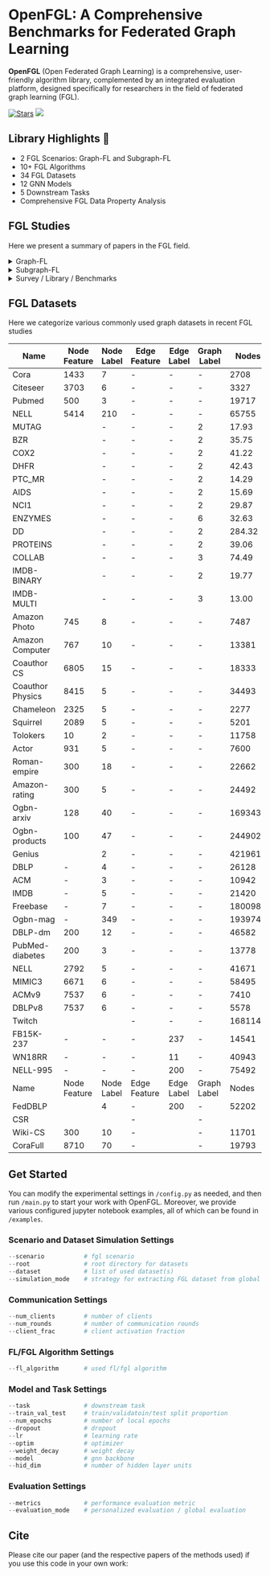# OpenFGL: A Comprehensive Benchmarks for Federated Graph Learning

**OpenFGL** (Open Federated Graph Learning) is a comprehensive, user-friendly algorithm library, complemented by an integrated evaluation platform, designed specifically for researchers in the field of federated graph learning (FGL).



[![Stars](https://img.shields.io/github/stars/zyl24/OpenFGL.svg?color=orange)](https://github.com/zyl24/OpenFGL/stargazers) ![](https://img.shields.io/github/last-commit/zyl24/OpenFGL) 
<!-- [![arXiv](https://img.shields.io/badge/arXiv-2312.04992-b31b1b.svg)](https://arxiv.org/abs/2312.04992) -->

 



## Library Highlights :rocket: 

- 2 FGL Scenarios: Graph-FL and Subgraph-FL
- 10+ FGL Algorithms
- 34 FGL Datasets
- 12 GNN Models
- 5 Downstream Tasks
- Comprehensive FGL Data Property Analysis




## FGL Studies
Here we present a summary of papers in the FGL field.






<details>
  <summary>Graph-FL</summary>
    
| Title | Venue | Year | Materials |
| ----- | ----- | ---- | --------- |
| Federated Graph Classification over Non-IID Graphs | NeurIPS  | 2021 | [[Paper]](https://proceedings.neurips.cc/paper/2021/hash/9c6947bd95ae487c81d4e19d3ed8cd6f-Abstract.html) [[Code]](https://github.com/Oxfordblue7/GCFL)  |
|Federated Learning on Non-IID Graphs via Structural Knowledge Sharing| AAAI| 2023| [[Paper]](https://ojs.aaai.org/index.php/AAAI/article/view/26187) [[Code]](https://github.com/yuetan031/fedstar) |

    
    
</details>


<details>
  <summary>Subgraph-FL</summary>
    
| Title | Venue | Year | Materials |
| ----- | ----- | ---- | --------- |
| Subgraph Federated Learning with Missing Neighbor Generation | NeurIPS  | 2021 | [[Paper]](https://proceedings.neurips.cc/paper/2021/hash/34adeb8e3242824038aa65460a47c29e-Abstract.html) [[Code]](https://github.com/zkhku/fedsage)    |
|FedGSL: Federated Graph Structure Learning for Local Subgraph Augmentation | ICBD| 2022| [[Paper]](https://ieeexplore.ieee.org/document/10020771) |
| Federated Node Classification over Graphs with Latent Link-type Heterogeneity| WWW|2023 | [[Paper]](https://dl.acm.org/doi/abs/10.1145/3543507.3583471) [[Code]](https://github.com/Oxfordblue7/FedLIT)|
| FedHGN: a federated framework for heterogeneous graph neural networks| IJCAI| 2023 | [[Paper]](https://dl.acm.org/doi/abs/10.24963/ijcai.2023/412) [[Code]](https://github.com/cynricfu/FedHGN)|
| Federated graph semantic and structural learning| IJCAI|2023 | [[Paper]](https://www.ijcai.org/proceedings/2023/0426.pdf) [[Code]](https://github.com/WenkeHuang/FGSSL)|
| Globally Consistent Federated Graph Autoencoder for Non-IID Graphs| IJCAI |2023 | [[Paper]](https://www.ijcai.org/proceedings/2023/0419.pdf) [[Code]](https://github.com/gcfgae/GCFGAE/)| 
|AdaFGL: A New Paradigm for Federated Node Classification with Topology Heterogeneity| ICDE| 2024 | [[Paper]](https://arxiv.org/abs/2401.11750) [[Code]](https://github.com/xkLi-Allen/AdaFGL) |
|FedGTA: Topology-aware Averaging for Federated Graph Learning | VLDB | 2024| [[Paper]](https://dl.acm.org/doi/abs/10.14778/3617838.3617842) [[Code]](https://github.com/xkLi-Allen/FedGTA)|
|Federated Graph Learning under Domain Shift with Generalizable Prototypes | AAAI | 2024 |[[Paper]](https://ojs.aaai.org/index.php/AAAI/article/view/29468) [[Code]](https://github.com/GuanchengWan/FGGP) | 
| FedGT: Federated Node Classification with Scalable Graph Transformer| arXiv| 2024| [[Paper]](https://arxiv.org/abs/2401.15203)|  
| FedGL: Federated graph learning framework with global self-supervision| IS | 2024| [[Paper]](https://www.sciencedirect.com/science/article/pii/S002002552301561X) |
| Deep Efficient Private Neighbor Generation for Subgraph Federated Learning| SDM| 2024 | [[Paper]](https://epubs.siam.org/doi/abs/10.1137/1.9781611978032.92)|


    
    
</details>


<details>
    <summary> Survey / Library / Benchmarks</summary>
    
| Title | Venue | Year | Materials |
| ----- | ----- | ---- | --------- |
| Federated graph learning--a position paper| arXiv | 2021 | [[Paper]](https://arxiv.org/abs/2105.11099)| 
|FedGraphNN: A Federated Learning System and Benchmark for Graph Neural Networks | arXiv|2021 | [[Paper]](https://arxiv.org/abs/2104.07145) [[Code]](https://github.com/FedML-AI/FedGraphNN)|
| Federated graph machine learning: A survey of concepts, techniques, and applications| SIGKDD | 2022 | [[Paper]](https://dl.acm.org/doi/abs/10.1145/3575637.3575644) |
| Federatedscope-gnn: Towards a unified, comprehensive and efficient package for federated graph learning| KDD| 2022 | [[Paper]](https://dl.acm.org/doi/abs/10.1145/3534678.3539112) [[Code]](https://github.com/alibaba/FederatedScope) |
|Federated Graph Neural Networks: Overview, Techniques, and Challenges|TNNLS| 2024 |[[Paper]](https://ieeexplore.ieee.org/abstract/document/10428063)|

</details>

## FGL Datasets 
Here we categorize various commonly used graph datasets in recent FGL studies


| Name | Node Feature | Node Label | Edge Feature | Edge Label | Graph Label | Nodes | Edges    | Graphs | Materials|
| ----------- | ------------ | ---------- | ------------ | ---------- | ----------- | ------ | --- | ------ | -------------------- |
| Cora | 1433 | 7          | -            | -       | -           | 2708   | 5429    | 1      | [[Paper]](https://arxiv.org/abs/1603.08861)                                                              |
| Citeseer    | 3703         | 6          | -            | -  | -           | 3327   | 4732   | 1      | [[Paper]](https://arxiv.org/abs/1603.08861)                                                              |
| Pubmed      | 500          | 3          | -            |   -    | -           | 19717  |44338   | 1      | [[Paper]](https://ojs.aaai.org/aimagazine/index.php/aimagazine/article/view/2157)                        |
| NELL        | 5414         | 210        | -            |  -   | -           | 65755  | 66144   | 1      | [[Paper]](https://ojs.aaai.org/index.php/AAAI/article/view/7519)                                         |
| MUTAG       |             | -          | -            | -      | 2           | 17.93  | 19.79 | 188    | [[Paper]](https://proceedings.neurips.cc/paper/2021/hash/9c6947bd95ae487c81d4e19d3ed8cd6f-Abstract.html) |
| BZR         |             | -          | -            | -      | 2           | 35.75  | 38.36  | 405    | [[Paper]](https://proceedings.neurips.cc/paper/2021/hash/9c6947bd95ae487c81d4e19d3ed8cd6f-Abstract.html) |
| COX2        |             | -          | -            | -      | 2           | 41.22  | 43.45 | 467    | [[Paper]](https://proceedings.neurips.cc/paper/2021/hash/9c6947bd95ae487c81d4e19d3ed8cd6f-Abstract.html) |
| DHFR        |             | -          | -            | -      | 2           | 42.43  | 44.54 | 467    | [[Paper]](https://proceedings.neurips.cc/paper/2021/hash/9c6947bd95ae487c81d4e19d3ed8cd6f-Abstract.html) |
| PTC_MR      |             | -          | -            | -     | 2           | 14.29  |14.69  | 344    | [[Paper]](https://proceedings.neurips.cc/paper/2021/hash/9c6947bd95ae487c81d4e19d3ed8cd6f-Abstract.html) |
| AIDS        |             | -          | -            | -  | 2           | 15.69  |16.20    | 2000   | [[Paper]](https://proceedings.neurips.cc/paper/2021/hash/9c6947bd95ae487c81d4e19d3ed8cd6f-Abstract.html) |
| NCI1        |             | -          | -            | -  | 2           | 29.87  |32.30     | 4110   | [[Paper]](https://proceedings.neurips.cc/paper/2021/hash/9c6947bd95ae487c81d4e19d3ed8cd6f-Abstract.html) |
| ENZYMES     |             | -          | -            |- | 6           | 32.63  | 62.14    | 600    | [[Paper]](https://proceedings.neurips.cc/paper/2021/hash/9c6947bd95ae487c81d4e19d3ed8cd6f-Abstract.html) |
| DD          |             | -          | -            | - | 2           | 284.32 |715.66   | 1178   | [[Paper]](https://proceedings.neurips.cc/paper/2021/hash/9c6947bd95ae487c81d4e19d3ed8cd6f-Abstract.html) |
| PROTEINS    |             | -          | -            | -  | 2           | 39.06  |72.82    | 1113   | [[Paper]](https://proceedings.neurips.cc/paper/2021/hash/9c6947bd95ae487c81d4e19d3ed8cd6f-Abstract.html) |
| COLLAB      |             | -          | -            | - | 3           | 74.49  | 2457.78    | 5000   | [[Paper]](https://proceedings.neurips.cc/paper/2021/hash/9c6947bd95ae487c81d4e19d3ed8cd6f-Abstract.html) |
| IMDB-BINARY |             | -          | -            | - | 2           | 19.77  | 96.53      | 1000   | [[Paper]](https://proceedings.neurips.cc/paper/2021/hash/9c6947bd95ae487c81d4e19d3ed8cd6f-Abstract.html) |
| IMDB-MULTI  |             | -          | -            | - | 3           | 13.00  |65.94      | 1500   | [[Paper]](https://proceedings.neurips.cc/paper/2021/hash/9c6947bd95ae487c81d4e19d3ed8cd6f-Abstract.html)|
| Amazon Photo | 745 | 8 | - | - | - | 7487 | 119043 | 1 | [[Paper]](https://arxiv.org/abs/1811.05868)|
| Amazon Computer | 767 | 10 | - | - | - | 13381 | 245778 | 1 | [[Paper]](https://arxiv.org/abs/1811.05868)|
| Coauthor CS | 6805 | 15 | - | - | - | 18333 | 81894 | 1 | [[Paper]](https://arxiv.org/abs/1811.05868)|
| Coauthor Physics | 8415 | 5 | - | - | - | 34493 | 247962 | 1 | [[Paper]](https://arxiv.org/abs/1811.05868)|
| Chameleon | 2325 | 5 | - | - | - | 2277 | 36101 | 1 | [[Paper]](https://arxiv.org/abs/2002.05287)|
| Squirrel | 2089 | 5 | - | - | - | 5201 | 216933 | 1 | [[Paper]](https://arxiv.org/abs/2002.05287)|
| Tolokers | 10 | 2 | - | - | - | 11758 | 519000 | 1 | [[Paper]](https://arxiv.org/abs/2302.11640)|
| Actor | 931 | 5 | - | - | - | 7600 | 29926 | 1 | [[Paper]](https://arxiv.org/abs/2002.05287)|
| Roman-empire | 300 | 18 | - | - | - | 22662 | 32927 | 1 | [[Paper]](https://arxiv.org/abs/2302.11640)|
| Amazon-rating | 300 | 5 | - | - | - | 24492 | 93050 | 1 | [[Paper]](https://arxiv.org/abs/2302.11640)|
| Ogbn-arxiv | 128 | 40 | - | - | - | 169343 | 2315598 | 1 | [[Paper]](https://proceedings.neurips.cc/paper/2020/hash/fb60d411a5c5b72b2e7d3527cfc84fd0-Abstract.html)|
| Ogbn-products | 100 | 47 | - | - | - | 2449029 | 61859140 | 1 | [[Paper]](https://proceedings.neurips.cc/paper/2020/hash/fb60d411a5c5b72b2e7d3527cfc84fd0-Abstract.html)|
| Genius |  | 2 | - | - | - | 421961 | 922868 | 1 | [[Paper]](https://ojs.aaai.org/index.php/ICWSM/article/view/18068)|
| DBLP | - | 4 | - | - | - | 26128 | 239566 | 1 | [[Paper]](https://openreview.net/forum?id=Qs81lLhOor)|
| ACM | - | 3 | - | - | - | 10942 | 547872 | 1 | [[Paper]](https://openreview.net/forum?id=Qs81lLhOor)|
| IMDB | - | 5 | - | - | - | 21420 | 86642 | 1 | [[Paper]](https://openreview.net/forum?id=Qs81lLhOor)|
| Freebase | - | 7 | - | - | - | 180098 | 1057688 | 1 | [[Paper]](https://openreview.net/forum?id=Qs81lLhOor)|
| Ogbn-mag | - | 349 | - | - | - | 1939743 | 21111007 | 1 | [[Paper]](https://arxiv.org/abs/2103.09430)|
| DBLP-dm | 200 | 12 | - | - | - | 46582 | 7097924 | 1 | [[Paper]](https://dl.acm.org/doi/abs/10.1145/3543507.3583471)|
| PubMed-diabetes | 200 | 3 | - | - | - | 13778 | 588529 | 1 | [[Paper]](https://dl.acm.org/doi/abs/10.1145/3543507.3583471)|
| NELL | 2792 | 5 | - | - | - | 41671 | 39250315 | 1 | [[Paper]](https://dl.acm.org/doi/abs/10.1145/3543507.3583471)|
| MIMIC3  | 6671 | 6 | - | - | - | 58495 | 30603469 | 1 | [[Paper]](https://dl.acm.org/doi/abs/10.1145/3543507.3583471)|
| ACMv9  | 7537 | 6 | - | - | - | 7410 | 11135 | 1 | [[Paper]](https://dl.acm.org/doi/abs/10.1145/3366423.3380219)|
| DBLPv8  | 7537 | 6 | - | - | - | 5578 | 7341 | 1 | [[Paper]](https://dl.acm.org/doi/abs/10.1145/3366423.3380219)|
| Twitch  |  |  | - | - | - | 168114 | 6797557 | 1 | [[Paper]](https://arxiv.org/abs/2101.03091)|
| FB15K-237  | - | - | - | 237 | - | 14541 | 310116 | 1 | [[Paper]](https://aclanthology.org/D15-1174/)|
| WN18RR  | - | - | - | 11 | - | 40943 | 93003 | 1 | [[Paper]](https://proceedings.neurips.cc/paper/2013/hash/1cecc7a77928ca8133fa24680a88d2f9-Abstract.html)|
| NELL-995  | - | - | - | 200 | - | 75492 | 154213 | 1 | [[Paper]](https://arxiv.org/abs/1707.06690)|
| Name | Node Feature | Node Label | Edge Feature | Edge Label | Graph Label | Nodes | Edges    | Graphs | Materials|
| FedDBLP  |  | 4 | - | 200 | - | 52202 | 271054 | 1 | [[Paper]](https://arxiv.org/abs/2204.05562)|
| CSR  |  |  | - |  | - |  |  | 1 | [[Paper]](https://arxiv.org/abs/2204.05562)|
| Wiki-CS  | 300 |  10 | - |  | - | 11701 | 216123 | 1 | [[Paper]](https://arxiv.org/abs/2007.02901)|
| CoraFull  | 8710 | 70 | - |  | - | 19793 | 65311 | 1 | [[Paper]](https://arxiv.org/abs/1707.03815)|




## Get Started
You can modify the experimental settings in `/config.py` as needed, and then run `/main.py` to start your work with OpenFGL. Moreover, we provide various configured jupyter notebook examples, all of which can be found in `/examples`.

### Scenario and Dataset Simulation Settings

```python
--scenario           # fgl scenario
--root               # root directory for datasets
--dataset            # list of used dataset(s)
--simulation_mode    # strategy for extracting FGL dataset from global dataset
```

### Communication Settings

```python
--num_clients        # number of clients
--num_rounds         # number of communication rounds
--client_frac        # client activation fraction
```

### FL/FGL Algorithm Settings
```python
--fl_algorithm       # used fl/fgl algorithm
```

### Model and Task Settings
```python
--task               # downstream task
--train_val_test     # train/validatoin/test split proportion
--num_epochs         # number of local epochs
--dropout            # dropout
--lr                 # learning rate
--optim              # optimizer
--weight_decay       # weight decay
--model              # gnn backbone
--hid_dim            # number of hidden layer units
```


### Evaluation Settings

```python
--metrics            # performance evaluation metric
--evaluation_mode    # personalized evaluation / global evaluation
```
## Cite
Please cite our paper (and the respective papers of the methods used) if you use this code in your own work:
```
```
